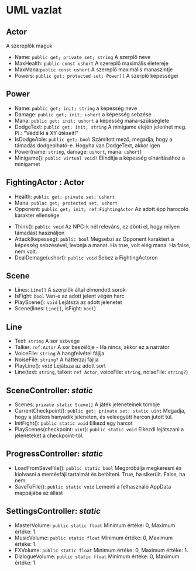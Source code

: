 # UML vazlat

## Actor

A szereplők maguk

- Name: `public get; private set; string` A szerplő neve
- MaxHealth: `public const ushort` A szereplő maximális életereje
- MaxMana:`public const ushort` A szereplő maximális manaszintje
- Powers: `public get; protected set; Power[]` A szerplő képességei

## Power

- Name: `public get; init; string` a képesség neve
- Damage: `public get; init; ushort` a képesség sebzése
- Mana: `public get; init; ushort` a képesség mana-szükséglete
- DodgeText: `public get; init; string` A minigame elején jelenhet meg. Pl.: "Védd ki a XY ütéseit!"
- IsDodgeAble: `public get; bool` Számított mező, megadja, hogy a támadás dodgeolható-e. Hogyha van DodgeText, akkor igen
- Power(name: `string`, damage: `ushort`, mana: `ushort`)
- Minigame(): `public virtual void?` Elindítja a képesség elhárításához a minigamet

## FightingActor : Actor

- Health: `public get; private set; ushort`
- Mana: `publoc get; protected set; ushort`
- Opponent: `public get; init; ref:FightingActor` Az adott épp harocoló karakter ellensége
<!--  SetOpponent(`ref:FightingActor`): `void` Beállítja az adott éppen harcoló karakter ellenségét -->
- Think(): `public void` Az NPC-k nél releváns, ez dönti el, hogy milyen támadást használjon
- Attack(kepesseg): `public bool` Megsebzi az Opponent karaktert a képesség sebzésével, levonja a manat. Ha true, volt elég mana. Ha false, nem volt.
- DealDemage(ushort): `public void` Sebez a FightingActoron

## Scene

- Lines: `Line[]` A szerplők által elmondott sorok
- IsFight: `bool` Van-e az adott jelent végén harc
- PlayScene(): `void` Lejátsza az adott jelenetet
- Scene(lines: `Line[]`, isFight: `bool`)

## Line

- Text: `string` A sor szövege
- Talker: `ref:Actor` A sor beszélője - Ha nincs, akkor ez a narrátor
- VoiceFile: `string` A hangfelvétel fájlja
- NoiseFile: `string?` A háttérzaj fájlja
- PlayLine(): `void` Lejátsza az adott sort
- Line(text: `string`, talker: `ref Actor`, voiceFile: `string`, noiseFile: `string?`)

## SceneController: *static*

- Scenes: `private static Scene[]` A játék jeleneteinek tömbje
- CurrentCheckpoint(): `public get; private set; static uint` Megadja, hogy a játékos hanyadik jeleneten, és veleegyütt harcon jutott túl.
- InitFight(): `public static void` Elkezd egy harcot
- PlayScenes(checkpoint: `uint`): `public static void` Elkezdi lejátszani a jeleneteket a checkpoint-tól.

## ProgressController: *static*

- LoadFromSaveFile(): `public static bool` Megpróbálja megkeresni és kiolvasni a mentésfájl tartalmát és betölteni. True, ha sikerült. False, ha nem.
- SaveToFile(): `public static void` Lementi a felhasználó AppData mappájába az állást

## SettingsController: *static*
- MasterVolume: `public static float` Minimum értéke: 0, Maximum értéke: 1.
- MusicVolume: `public static float` Minimum értéke: 0, Maximum értéke: 1.
- FXVolume: `public static float` Minimum értéke: 0, Maximum értéke: 1.
- DialogueVolume: `public static float` Minimum értéke: 0, Maximum értéke: 1.